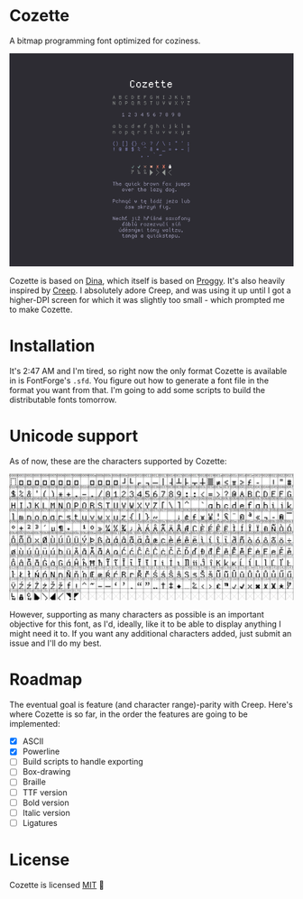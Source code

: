 # Cozette
A bitmap programming font optimized for coziness.

![sample.png](img/sample.png)

Cozette is based on [Dina][], which itself is based on [Proggy][].
It's also heavily inspired by [Creep][]. I absolutely adore Creep, and was
using it up until I got a higher-DPI screen for which it was slightly too
small - which prompted me to make Cozette.

# Installation

It's 2:47 AM and I'm tired, so right now the only format Cozette is
available in is FontForge's `.sfd`. You figure out how to generate a font
file in the format you want from that. I'm going to add some scripts to
build the distributable fonts tomorrow. 

# Unicode support 

As of now, these are the characters supported by Cozette:

![characters.png](./img/characters.png)

However, supporting as many characters as possible is an important objective
for this font, as I'd, ideally, like it to be able to display anything I
might need it to. If you want any additional characters added, just submit
an issue and I'll do my best.

# Roadmap

The eventual goal is feature (and character range)-parity with Creep. Here's
where Cozette is so far, in the order the features are going to be implemented:
 
- [x] ASCII
- [x] Powerline
- [ ] Build scripts to handle exporting
- [ ] Box-drawing
- [ ] Braille
- [ ] TTF version
- [ ] Bold version
- [ ] Italic version
- [ ] Ligatures

# License

Cozette is licensed [MIT][] 💜

[Dina]: https://www.dcmembers.com/jibsen/download/61/
[Proggy]: https://github.com/bluescan/proggyfonts
[MIT]: ./LICENSE
[Creep]: https://github.com/romeovs/creep
